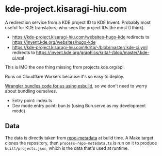# kde-project.kisaragi-hiu.com

A redirection service from a KDE project ID to KDE Invent. Probably most useful for KDE translators, who sees the project IDs the most (I think).

- https://kde-project.kisaragi-hiu.com/websites-hugo-kde redirects to https://invent.kde.org/websites/hugo-kde
- https://kde-project.kisaragi-hiu.com/krita/-/blob/master/.kde-ci.yml redirects to https://invent.kde.org/graphics/krita/-/blob/master/.kde-ci.yml

This is IMO the one thing missing from projects.kde.org/api.

Runs on Cloudflare Workers because it's so easy to deploy.

[Wrangler bundles code for us using esbuild](https://developers.cloudflare.com/workers/wrangler/bundling/), so we don't need to worry about bundling ourselves.

- Entry point: index.ts
- Dev mode entry point: bun.ts (using Bun.serve as my development mode)

## Data

The data is directly taken from [repo-metadata](https://invent.kde.org/sysadmin/repo-metadata/) at build time. A Make target clones the repository, then `process-repo-metadata.ts` is run on it to produce `built/projects.json`, which is the data that's used at runtime.
